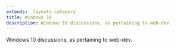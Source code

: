 ```yaml
---
extends: _layouts.category
title: Windows 10
description: Windows 10 discussions, as pertaining to web-dev.
---
```


Windows 10 discussions, as pertaining to web-dev.
